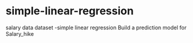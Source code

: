 # simple-linear-regression
salary data dataset -simple linear regression
Build a prediction model for Salary_hike

